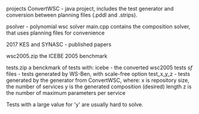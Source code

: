 projects
  ConvertWSC - java project, includes the test generator and conversion between planning files (.pddl and .strips).
  
  psolver - polynomial wsc solver
  main.cpp contains the composition solver, that uses planning files for convenience
  
2017 KES and SYNASC - published papers

wsc2005.zip the ICEBE 2005 benchmark

tests.zip a benckmark of tests with:
  icebe - the converted wsc2005 tests
  *sf* files - tests generated by WS-Ben, with scale-free option
  test_x_y_z - tests generated by the generator from ConvertWSC, where:
    x is repository size, the number of services
    y is the generated composition (desired) length
	z is the number of maximum parameters per service
	
Tests with a large value for 'y' are usually hard to solve.